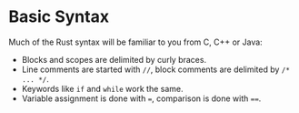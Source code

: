 # Basic Syntax

Much of the Rust syntax will be familiar to you from C, C++ or Java:

- Blocks and scopes are delimited by curly braces.
- Line comments are started with `//`, block comments are delimited by
  `/* ... */`.
- Keywords like `if` and `while` work the same.
- Variable assignment is done with `=`, comparison is done with `==`.
